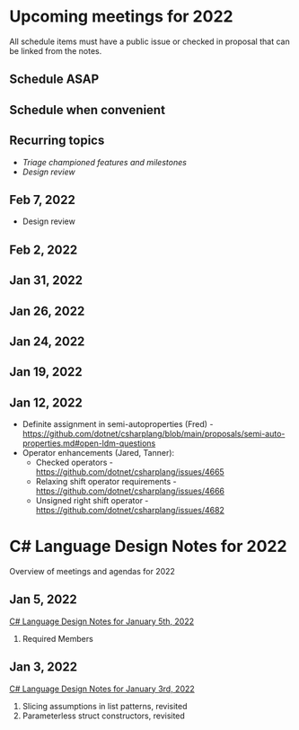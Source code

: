 # Upcoming meetings for 2022

All schedule items must have a public issue or checked in proposal that can be linked from the notes.

## Schedule ASAP


## Schedule when convenient


## Recurring topics

- *Triage championed features and milestones*
- *Design review*

## Feb 7, 2022

- Design review

## Feb 2, 2022

## Jan 31, 2022

## Jan 26, 2022

## Jan 24, 2022

## Jan 19, 2022

## Jan 12, 2022

- Definite assignment in semi-autoproperties (Fred) - https://github.com/dotnet/csharplang/blob/main/proposals/semi-auto-properties.md#open-ldm-questions
- Operator enhancements (Jared, Tanner):
    - Checked operators - https://github.com/dotnet/csharplang/issues/4665
    - Relaxing shift operator requirements - https://github.com/dotnet/csharplang/issues/4666
    - Unsigned right shift operator - https://github.com/dotnet/csharplang/issues/4682

# C# Language Design Notes for 2022

Overview of meetings and agendas for 2022

## Jan 5, 2022

[C# Language Design Notes for January 5th, 2022](https://github.com/dotnet/csharplang/blob/main/meetings/2022/LDM-2022-01-05.md)

1. Required Members

## Jan 3, 2022

[C# Language Design Notes for January 3rd, 2022](https://github.com/dotnet/csharplang/blob/main/meetings/2022/LDM-2022-01-03.md)

1. Slicing assumptions in list patterns, revisited
2. Parameterless struct constructors, revisited
